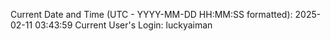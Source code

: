 Current Date and Time (UTC - YYYY-MM-DD HH:MM:SS formatted): 2025-02-11 03:43:59
Current User's Login: luckyaiman
